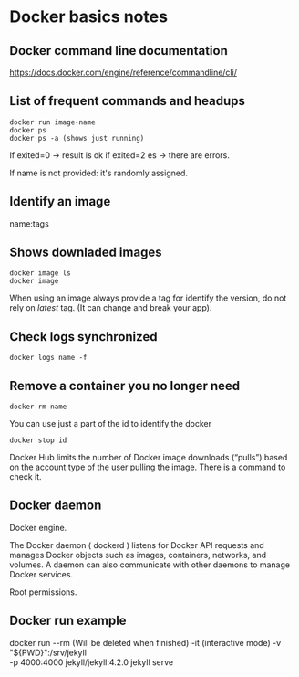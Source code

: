 # Docker basics notes

## Docker command line documentation
https://docs.docker.com/engine/reference/commandline/cli/


## List of frequent commands and headups

```
docker run image-name
docker ps
docker ps -a (shows just running)

```
If exited=0 -> result is ok
if exited=2 es -> there are errors.

If name is not provided: it's randomly assigned.


## Identify an image
name:tags

## Shows downladed images
```
docker image ls  
docker image
```

When using an image always provide a tag for identify the version, do not rely on _latest_ tag. (It can change and break your app).

## Check logs synchronized
```
docker logs name -f 
```

## Remove a container you no longer need
```
docker rm name
```

You can use just a part of the id to identify the docker 
```
docker stop id
```

Docker Hub limits the number of Docker image downloads (“pulls”) based on the account type of the user pulling the image. There is a command to check it.

## Docker daemon

Docker engine.

The Docker daemon ( dockerd ) listens for Docker API requests and manages Docker objects such as images, containers, networks, and volumes. A daemon can also communicate with other daemons to manage Docker services.

Root permissions. 


## Docker run example

 docker run 
 --rm (Will be deleted when finished)
 -it (interactive mode)
  -v "${PWD}":/srv/jekyll \
 -p 4000:4000 
 jekyll/jekyll:4.2.0 jekyll serve
